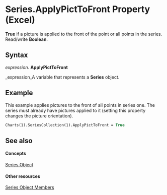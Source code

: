 
# Series.ApplyPictToFront Property (Excel)

 **True** if a picture is applied to the front of the point or all points in the series. Read/write **Boolean**.


## Syntax

 _expression_. **ApplyPictToFront**

 _expression_A variable that represents a  **Series** object.


## Example

This example applies pictures to the front of all points in series one. The series must already have pictures applied to it (setting this property changes the picture orientation).


```vb
Charts(1).SeriesCollection(1).ApplyPictToFront = True
```


## See also


#### Concepts


 [Series Object](c7d34b32-8172-f7a0-0a17-f01d44246b64.md)
#### Other resources


 [Series Object Members](eeab4f69-b436-9de7-5d4a-0a5c63f2dfce.md)
